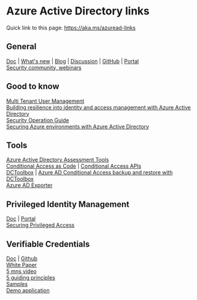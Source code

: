 # Azure Active Directory links

Quick link to this page: https://aka.ms/azuread-links

## General
[Doc](https://docs.microsoft.com/en-us/azure/active-directory/) | [What's new](https://docs.microsoft.com/en-us/azure/active-directory/fundamentals/whats-new/) | [Blog](https://techcommunity.microsoft.com/t5/azure-active-directory-identity/bg-p/Identity) | [Discussion](https://techcommunity.microsoft.com/t5/azure-active-directory-identity/bd-p/Azure-Active-Directory) | [GitHub](https://github.com/AzureAD)  | [Portal](https://aad.portal.azure.com/)  
[Security community, webinars](http://aka.ms/securitycommunity)

## Good to know
[Multi Tenant User Management](http://aka.ms/multi-tenant-users/)  
[Building resilience into identity and access management with Azure Active Directory](https://aka.ms/resilientaad/)  
[Security Operation Guide](https://docs.microsoft.com/en-us/azure/active-directory/fundamentals/security-operations-introduction/)  
[Securing Azure environments with Azure Active Directory](https://azure.microsoft.com/en-us/resources/securing-azure-environments-with-azure-active-directory/)

## Tools
[Azure Active Directory Assessment Tools](https://aka.ms/AzureADAssessmentTools/)  
[Conditional Access as Code](https://aka.ms/caascode) | 
[Conditional Access APIs](https://aka.ms/AzureAD_CA_APIS)  
[DCToolbox](https://github.com/DanielChronlund/DCToolbox) | [Azure AD Conditional Access backup and restore with DCToolbox](https://youtu.be/kyW4L5XMieo)  
[Azure AD Exporter](https://github.com/microsoft/azureadexporter)   



## Privileged Identity Management
[Doc](https://docs.microsoft.com/en-us/azure/active-directory/privileged-identity-management/) | [Portal](https://aka.ms/PIM/)  
[Securing Privileged Access](https://aka.ms/spa) 

## Verifiable Credentials
[Doc](https://aka.ms/vcpreview/)  | [Github](https://github.com/microsoft/Decentralized-Identity-and-Verifiable-Credentials/)  
[White Paper](https://aka.ms/didwhitepaper/)  
[5 mns video](https://aka.ms/didexplained/)  
[5 guiding principles](https://www.microsoft.com/security/blog/2021/10/06/microsofts-5-guiding-principles-for-decentralized-identities/)  
[Samples](https://github.com/Azure-Samples/active-directory-verifiable-credentials-dotnet/)  
[Demo application](https://aka.ms/vcdemo/)  
